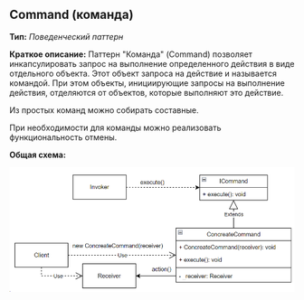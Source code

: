 ## Command (команда)

**Тип:** *Поведенческий паттерн*

**Краткое описание:**
Паттерн "Команда" (Command) позволяет инкапсулировать запрос на выполнение определенного действия 
в виде отдельного объекта. Этот объект запроса на действие и называется командой. 
При этом объекты, инициирующие запросы на выполнение действия, отделяются от объектов, 
которые выполняют это действие.

Из простых команд можно собирать составные.

При необходимости для команды можно реализовать функциональность отмены.

**Общая схема:**

![img.png](img.png)